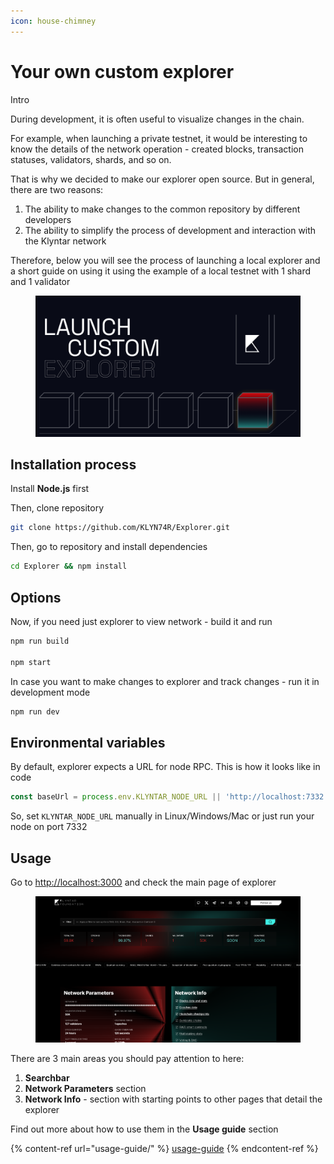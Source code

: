 ```yaml
---
icon: house-chimney
---
```


# Your own custom explorer

Intro

During development, it is often useful to visualize changes in the chain.

For example, when launching a private testnet, it would be interesting to know the details of the network operation - created blocks, transaction statuses, validators, shards, and so on.

That is why we decided to make our explorer open source. But in general, there are two reasons:

1. The ability to make changes to the common repository by different developers
2. The ability to simplify the process of development and interaction with the Klyntar network

Therefore, below you will see the process of launching a local explorer and a short guide on using it using the example of a local testnet with 1 shard and 1 validator

<figure><img src="../../.gitbook/assets/Thumbnail.png" alt=""><figcaption></figcaption></figure>

## Installation process

Install **Node.js** first

Then, clone repository

```bash
git clone https://github.com/KLYN74R/Explorer.git
```

Then, go to repository and install dependencies

```bash
cd Explorer && npm install
```

## Options

Now, if you need just explorer to view network - build it and run

```bash
npm run build

npm start
```

In case you want to make changes to explorer and track changes - run it in development mode

```bash
npm run dev
```

## Environmental variables

By default, explorer expects a URL for node RPC. This is how it looks like in code&#x20;

```typescript
const baseUrl = process.env.KLYNTAR_NODE_URL || 'http://localhost:7332';
```

So, set `KLYNTAR_NODE_URL` manually in Linux/Windows/Mac or just run your node on port 7332

## Usage

Go to [http://localhost:3000](http://localhost:3000) and check the main page of explorer

<figure><img src="../../.gitbook/assets/image (1).png" alt=""><figcaption></figcaption></figure>

There are 3 main areas you should pay attention to here:

1. **Searchbar**
2. **Network Parameters** section
3. **Network Info** - section with starting points to other pages that detail the explorer

Find out more about how to use them in the **Usage guide** section

{% content-ref url="usage-guide/" %}
[usage-guide](usage-guide/)
{% endcontent-ref %}
